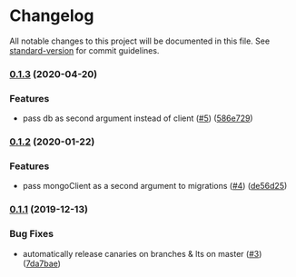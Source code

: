 # Changelog

All notable changes to this project will be documented in this file. See [standard-version](https://github.com/conventional-changelog/standard-version) for commit guidelines.

### [0.1.3](https://github.com/MobileheadHolding/mongo-migrations/compare/v0.1.2...v0.1.3) (2020-04-20)


### Features

* pass db as second argument instead of client ([#5](https://github.com/MobileheadHolding/mongo-migrations/issues/5)) ([586e729](https://github.com/MobileheadHolding/mongo-migrations/commit/586e72929a763f3201b44232f4b62848b9c77dec))

### [0.1.2](https://github.com/MobileheadHolding/mongo-migrations/compare/v0.1.1...v0.1.2) (2020-01-22)

### Features

- pass mongoClient as a second argument to migrations ([#4](https://github.com/MobileheadHolding/mongo-migrations/issues/4)) ([de56d25](https://github.com/MobileheadHolding/mongo-migrations/commit/de56d25bba2aeff323f5445d352b31fb7e0400e4))

### [0.1.1](https://github.com/MobileheadHolding/mongo-migrations/compare/v0.1.0...v0.1.1) (2019-12-13)

### Bug Fixes

- automatically release canaries on branches & lts on master ([#3](https://github.com/MobileheadHolding/mongo-migrations/issues/3)) ([7da7bae](https://github.com/MobileheadHolding/mongo-migrations/commit/7da7bae6493abfab7393158559262143cd1ccc21))
